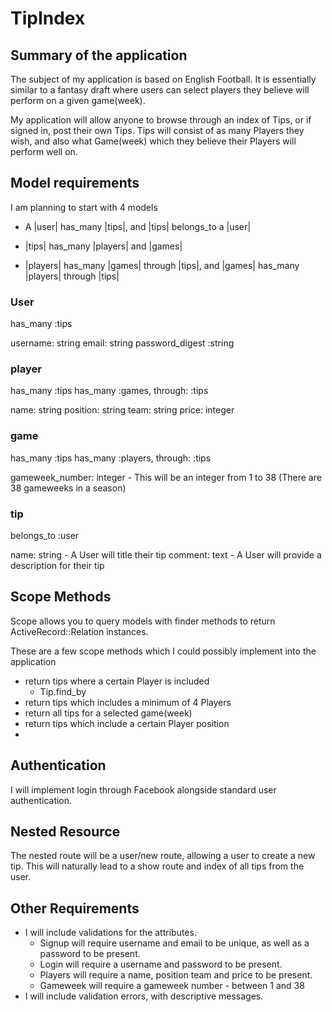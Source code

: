 # TipIndex

## Summary of the application

The subject of my application is based on English Football. It is essentially similar to a fantasy
draft where users can select players they believe will perform on a given game(week).

My application will allow anyone to browse through an index of Tips, or if signed in, post
their own Tips. Tips will consist of as many Players they wish, and also what Game(week) which they
believe their Players will perform well on.

## Model requirements

I am planning to start with 4 models

- A |user| has_many |tips|, and |tips| belongs_to a |user|

- |tips| has_many |players| and |games|

- |players| has_many |games| through |tips|, and |games| has_many |players| through |tips|


### User
has_many :tips

username: string
email: string
password_digest :string

### player
has_many :tips
has_many :games, through: :tips

name: string
position: string
team: string
price: integer

### game
has_many :tips
has_many :players, through: :tips

gameweek_number: integer - This will be an integer from 1 to 38 (There are 38 gameweeks in a season)

### tip
belongs_to :user

name: string - A User will title their tip
comment: text - A User will provide a description for their tip


## Scope Methods

Scope allows you to query models with finder methods to return ActiveRecord::Relation instances.

These are a few scope methods which I could possibly implement into the application

- return tips where a certain Player is included
  - Tip.find_by
- return tips which includes a minimum of 4 Players
- return all tips for a selected game(week)
- return tips which include a certain Player position
-

## Authentication

I will implement login through Facebook alongside standard user authentication.

## Nested Resource

The nested route will be a user/new route, allowing a user to create a new tip. This will naturally
lead to a show route and index of all tips from the user.

## Other Requirements

- I will include validations for the attributes.
  - Signup will require username and email to be unique, as well as a password to be present.
  - Login will require a username and password to be present.
  - Players will require a name, position team and price to be present.
  - Gameweek will require a gameweek number - between 1 and 38
- I will include validation errors, with descriptive messages.
